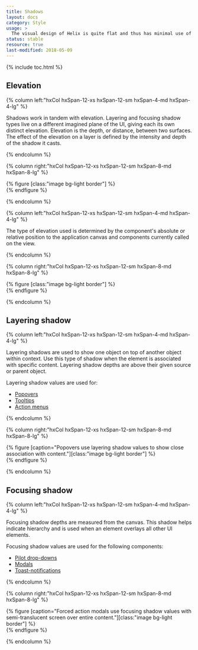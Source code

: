 ```yaml
---
title: Shadows
layout: docs
category: Style
usage: >
  The visual design of Helix is quite flat and thus has minimal use of shadow. Shadows are only used to imply elevation so users understand when an object is layered on top of others. Helix shadow system is comprised of layering and focusing shadows. Additional shadow levels will be assessed as needed.
status: stable
resource: true
last-modified: 2018-05-09
---
```


{% include toc.html %}



<section class="static-section" markdown="1">

## Elevation
<div class="hxRow" markdown="1">

{% column left:"hxCol hxSpan-12-xs hxSpan-12-sm hxSpan-4-md hxSpan-4-lg" %}

Shadows work in tandem with elevation. Layering and focusing shadow types live on a different imagined plane of the UI, giving each its own distinct elevation. Elevation is the depth, or distance, between two surfaces. The effect of the elevation on a layer is defined by the intensity and depth of the shadow it casts.

{% endcolumn %}

{% column right:"hxCol hxSpan-12-xs hxSpan-12-sm hxSpan-8-md hxSpan-8-lg" %}

{% figure [class:"image bg-light border"] %}
<embed src="{{site.url}}/assets/images/style/shadows/shadows-elevation.png" width="638px"/>
{% endfigure %}

{% endcolumn %}


{% column left:"hxCol hxSpan-12-xs hxSpan-12-sm hxSpan-4-md hxSpan-4-lg" %}

The type of elevation used is determined by the component's absolute or relative position to the application canvas and components currently called on the view.
 
{% endcolumn %}

{% column right:"hxCol hxSpan-12-xs hxSpan-12-sm hxSpan-8-md hxSpan-8-lg" %}

{% figure [class:"image bg-light border"] %}
<embed src="{{site.url}}/assets/images/style/shadows/elevation-graphic.png" width="966px"/>
{% endfigure %}

{% endcolumn %}



</div>
</section>

<section class="static-section" markdown="1">

## Layering shadow

<div class="hxRow" markdown="1">

{% column left:"hxCol hxSpan-12-xs hxSpan-12-sm hxSpan-4-md hxSpan-4-lg" %}

Layering shadows are used to show one object on top of another object within context. Use this type of shadow when the element is associated with specific content.
Layering shadow depths are above their given source or parent object.

Layering shadow values are used for:

- [Popovers]({{site.baseurl}}/components/popovers.html)
- [Tooltips]({{site.baseurl}}/components/tooltip.html)
- [Action menus]({{site.baseurl}}/components/actions-menu.html)



{% endcolumn %}


{% column right:"hxCol hxSpan-12-xs hxSpan-12-sm hxSpan-8-md hxSpan-8-lg" %}

{% figure [caption="Popovers use layering shadow values to show close association with content."][class:"image bg-light border"] %}
<embed src="{{site.url}}/assets/images/style/shadows/shadows-layers.png" width="624px"/>
{% endfigure %}

{% endcolumn %}


</div>
</section>

<section class="static-section" markdown="1">

## Focusing shadow

<div class="hxRow" markdown="1">

{% column left:"hxCol hxSpan-12-xs hxSpan-12-sm hxSpan-4-md hxSpan-4-lg" %}

Focusing shadow depths are measured from the canvas. This shadow helps indicate hierarchy and is used when an element overlays all other UI elements.

Focusing shadow values are used for the following components:
 
- [Pilot drop-downs]({{site.baseurl}}/components/eyebrow.html)
- [Modals]({{site.baseurl}}/components/modal.html)
- [Toast-notifications]({{site.baseurl}}/components/toast.html)

{% endcolumn %}


{% column right:"hxCol hxSpan-12-xs hxSpan-12-sm hxSpan-8-md hxSpan-8-lg" %}

{% figure [caption="Forced action modals use focusing shadow values with semi-translucent screen over entire content."][class:"image bg-light border"] %}
<embed src="{{site.url}}/assets/images/style/shadows/shadows-focus.png" width="638px"/>
{% endfigure %}

{% endcolumn %}


</div>
</section>
